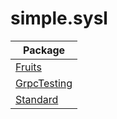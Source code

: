 
# simple.sysl
| Package |
| - | 
[Fruits](Fruits/README.md)|
[GrpcTesting](GrpcTesting/README.md)|
[Standard](Standard/README.md)|
